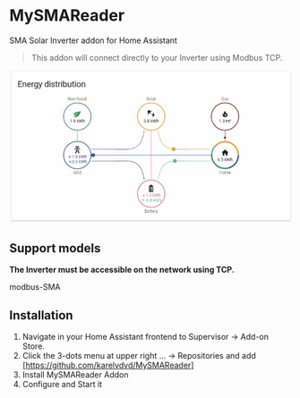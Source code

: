 # MySMAReader
SMA Solar Inverter addon for Home Assistant

> This addon will connect directly to your Inverter using Modbus TCP.

<img src="images/diagram.gif"/>

## Support models
**The Inverter must be accessible on the network using TCP.**

modbus-SMA


## Installation
1. Navigate in your Home Assistant frontend to Supervisor -> Add-on Store.
2. Click the 3-dots menu at upper right ... -> Repositories and add [https://github.com/karelvdvd/MySMAReader]
3. Install MySMAReader Addon
4. Configure and Start it

